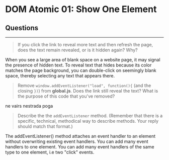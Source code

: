 # DOM Atomic 01: Show One Element

## Questions

---

> If you click the link to reveal more text and then refresh the page, does the text remain revealed, or is it hidden again? Why?

When you see a large area of blank space on a website page, it may signal the presence of hidden text. To reveal text that hides because its color matches the page background, you can double-click on seemingly blank space, thereby selecting any text that appears there.

> Remove `window.addEventListener("load", function(){` (and the closing `})`) from **global.js**. Does the link still reveal the text? What is the purpose of this code that you've removed?

ne vairs nestrada poga

> Describe the the `addEventListener` method. (Remember that there is a specific, technical, methodical way to describe methods. Your reply should match that format.)

The addEventListener() method attaches an event handler to an element without overwriting existing event handlers. You can add many event handlers to one element. You can add many event handlers of the same type to one element, i.e two "click" events.
